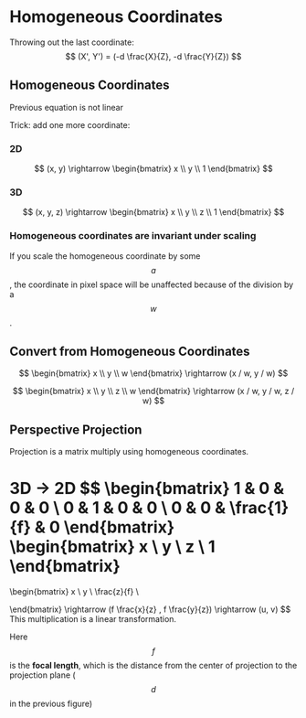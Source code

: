 # Homogeneous Coordinates

Throwing out the last coordinate:
$$
(X', Y') = (-d \frac{X}{Z}, -d \frac{Y}{Z})
$$

## Homogeneous Coordinates

Previous equation is not linear 

Trick: add one more coordinate:

### 2D

$$
(x, y) \rightarrow \begin{bmatrix} x \\
y \\
1
\end{bmatrix}
$$

### 3D

$$
(x, y, z) \rightarrow \begin{bmatrix} 
x \\
y \\
z \\
1
\end{bmatrix}
$$

### Homogeneous coordinates are invariant under scaling

If you scale the homogeneous coordinate by some $$a$$, the coordinate in pixel space will be unaffected because of the division by a $$w$$.

## Convert from Homogeneous Coordinates

$$
\begin{bmatrix} x \\
y \\
w
\end{bmatrix} \rightarrow (x / w, y / w)
$$


$$
\begin{bmatrix} x \\
y \\
z \\
w
\end{bmatrix} \rightarrow (x / w, y / w, z / w)
$$

## Perspective Projection

Projection is a matrix multiply using homogeneous coordinates. 

3D -> 2D
$$
\begin{bmatrix} 
1 & 0 & 0 & 0 \\
0 & 1 & 0 & 0 \\
0 & 0 & \frac{1}{f} & 0 
\end{bmatrix}
\begin{bmatrix} x \\
y \\
z \\
1
\end{bmatrix}
= 
\begin{bmatrix} x \\
y \\
\frac{z}{f} \\

\end{bmatrix}
\rightarrow (f \frac{x}{z} , f \frac{y}{z})
\rightarrow (u, v)
$$
This multiplication is a linear transformation. 

Here $$f$$ is the **focal length**, which is the distance from the center of projection to the projection plane ($$d$$ in the previous figure)

